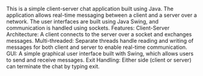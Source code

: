 This is a simple client-server chat application built using Java. The application allows real-time messaging between a client and a server over a network. 
The user interfaces are built using Java Swing, and communication is handled using sockets.
Features:
Client-Server Architecture: A client connects to the server over a socket and exchanges messages.
Multi-threaded: Separate threads handle reading and writing of messages for both client and server to enable real-time communication.
GUI: A simple graphical user interface built with Swing, which allows users to send and receive messages.
Exit Handling: Either side (client or server) can terminate the chat by typing exit.
